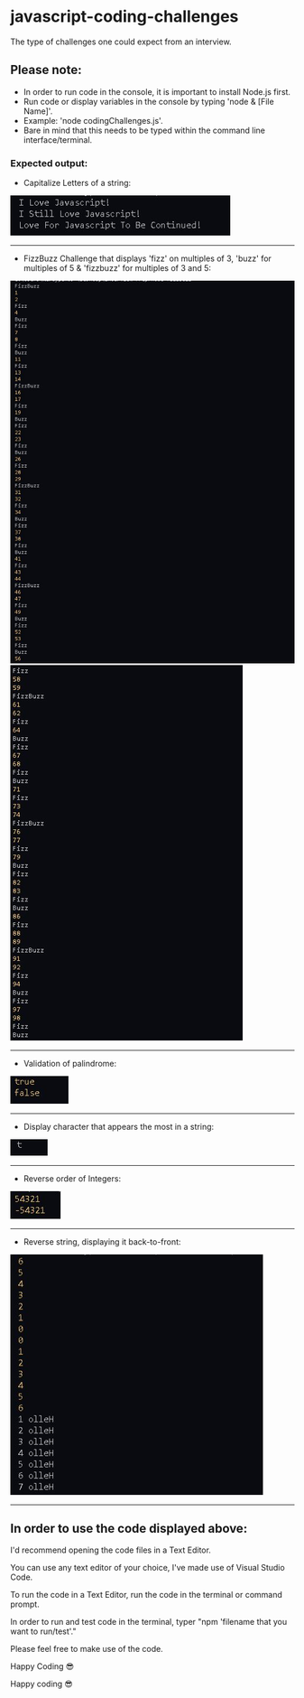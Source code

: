 # javascript-coding-challenges
The type of challenges one could expect from an interview.

## Please note:

* In order to run code in the console, it is important to install Node.js first.
* Run code or display variables in the console by typing 'node & [File Name]'.
* Example: 'node codingChallenges.js'.
* Bare in mind that this needs to be typed within the command line interface/terminal.

### Expected output:

* Capitalize Letters of a string:
<img src="/images/capitalizeLetters.JPG" alt="challenge code output"/>

<hr/>

* FizzBuzz Challenge that displays 'fizz' on multiples of 3, 'buzz' for multiples of 5 & 'fizzbuzz' for multiples of 3 and 5:
<img src="/images/fizzBuzz.JPG" alt="challenge code output"/>
<img src="/images/fizzBuzz2.JPG" alt="challenge code output"/>

<hr/>

* Validation of palindrome:
<img src="/images/isPalindrome.JPG" alt="challenge code output"/>

<hr/>

* Display character that appears the most in a string:
<img src="/images/maxCharacter.JPG" alt="challenge code output"/>

<hr/>

* Reverse order of Integers:
<img src="/images/reverseInteger.JPG" alt="challenge code output"/>

<hr/>

* Reverse string, displaying it back-to-front:
<img src="/images/reverseString.JPG" alt="challenge code output"/>
<hr>

## In order to use the code displayed above:
<p>I'd recommend opening the code files in a Text Editor.</p>
<p>You can use any text editor of your choice, I've made use of Visual Studio Code.</p>
<p>To run the code in a Text Editor, run the code in the terminal or command prompt.</p>
<p>In order to run and test code in the terminal, typer "npm 'filename that you want to run/test'."</p>
<p>Please feel free to make use of the code.</p>

<spam>Happy Coding :sunglasses:</span>

Happy coding :sunglasses:
